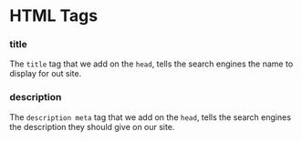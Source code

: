# HTML Tags


### title
The `title` tag that we add on the `head`, tells the search engines the name to display for out site.

### description
The `description meta` tag that we add on the `head`, tells the search engines the description they should give on our site.